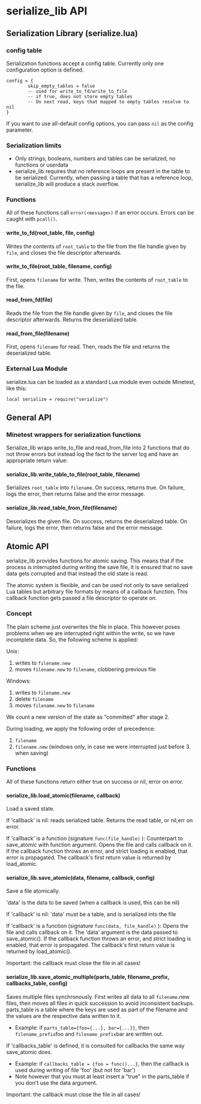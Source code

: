 # serialize_lib API

## Serialization Library (serialize.lua)

### config table

Serialization functions accept a config table. Currently only one configuration option is defined.

    config = {
        	skip_empty_tables = false
        	-- used for write_to_fd/write_to_file
        	-- if true, does not store empty tables
        	-- On next read, keys that mapped to empty tables resolve to nil
    }

If you want to use all-default config options, you can pass `nil` as the config parameter.

### Serialization limits

  * Only strings, booleans, numbers and tables can be serialized, no functions or userdata
  * serialize_lib requires that no reference loops are present in the table to be serialized. Currently, when passing a table that has a reference loop, serialize_lib will produce a stack overflow.

### Functions

All of these functions call `error(<message>)` if an error occurs. Errors can be caught with `pcall()`.

#### write_to_fd(root_table, file, config)
Writes the contents of `root_table` to the file from the file handle given by `file`, and closes the file descriptor afterwards.

#### write_to_file(root_table, filename, config)
First, opens `filename` for write. Then, writes the contents of `root_table` to the file.

#### read_from_fd(file)
Reads the file from the file handle given by `file`, and closes the file descriptor afterwards. Returns the deserialized table.

#### read_from_file(filename)
First, opens `filename` for read. Then, reads the file and returns the deserialized table.

### External Lua Module
serialize.lua can be loaded as a standard Lua module even outside Minetest, like this:

    local serialize = require("serialize")

## General API

### Minetest wrappers for serialization functions

Serialize_lib wraps write_to_file and read_from_file into 2 functions that do not throw errors but instead log the fact to the server log and have an appropriate return value:

#### serialize_lib.write_table_to_file(root_table, filename)

Serializes `root_table` into `filename`. On success, returns true. On failure, logs the error, then returns false and the error message.

#### serialize_lib.read_table_from_file(filename)

Deserializes the given file. On success, returns the deserialized table. On failure, logs the error, then returns false and the error message.

## Atomic API

serialize_lib provides functions for atomic saving. This means that if the process is interrupted during writing the save file, it is ensured that no save data gets corrupted and that instead the old state is read.

The atomic system is flexible, and can be used not only to save serialized Lua tables but arbitrary file formats by means of a callback function. This callback function gets passed a file descriptor to operate on.

### Concept
The plain scheme just overwrites the file in place. This however poses problems when we are interrupted right within the write, so we have incomplete data. So, the following scheme is applied:

Unix:

 1. writes to `filename.new`
 2. moves `filename.new` to `filename`, clobbering previous file
 
Windows:

 1. writes to `filename.new`
 2. delete `filename`
 3. moves `filename.new` to `filename`

We count a new version of the state as "committed" after stage 2.

During loading, we apply the following order of precedence:

 1. `filename`
 2. `filename.new` (windows only, in case we were interrupted just before 3. when saving)

### Functions

All of these functions return either true on success or nil, error on error.

#### serialize_lib.load_atomic(filename, callback)

Load a saved state.

If 'callback' is nil: reads serialized table. Returns the read table, or nil,err on error.

If 'callback' is a function (signature `func(file_handle)` ): Counterpart to save_atomic with function argument. Opens the file and calls callback on it. If the callback function throws an error, and strict loading is enabled, that error is propagated. The callback's first return value is returned by load_atomic.

#### serialize_lib.save_atomic(data, filename, callback, config)

Save a file atomically.

'data' is the data to be saved (when a callback is used, this can be nil)

If 'callback' is nil: 'data' must be a table, and is serialized into the file

If 'callback' is a function (signature `func(data, file_handle)` ): Opens the file and calls callback on it. The 'data' argument is the data passed to save_atomic(). If the callback function throws an error, and strict loading is enabled, that error is propagated. The callback's first return value is returned by load_atomic().

Important: the callback must close the file in all cases!

#### serialize_lib.save_atomic_multiple(parts_table, filename_prefix, callbacks_table, config)

Saves multiple files synchronously. First writes all data to all `filename`.new files, then moves all files in quick succession to avoid inconsistent backups. parts_table is a table where the keys are used as part of the filename and the values are the respective data written to it.

  * Example: if `parts_table={foo={...}, bar={...}}`, then `filename_prefix`foo and `filename_prefix`bar are written out.

If 'callbacks_table' is defined, it is consulted for callbacks the same way save_atomic does.

  * Example: if `callbacks_table = {foo = func()...}`, then the callback is used during writing of file 'foo' (but not for 'bar')
  * Note however that you must at least insert a "true" in the parts_table if you don't use the data argument.

Important: the callback must close the file in all cases!
